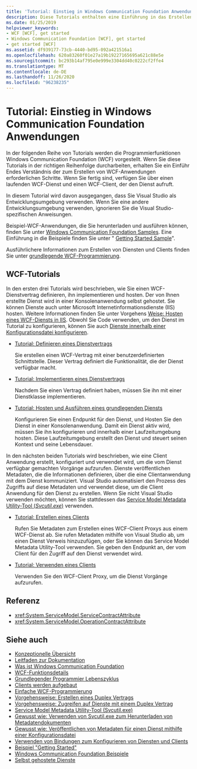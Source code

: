 ```yaml
---
title: 'Tutorial: Einstieg in Windows Communication Foundation Anwendungen'
description: Diese Tutorials enthalten eine Einführung in das Erstellen von WCF-Anwendungen.
ms.date: 01/25/2019
helpviewer_keywords:
- WCF [WCF], get started
- Windows Communication Foundation [WCF], get started
- get started [WCF]
ms.assetid: df939177-73cb-4440-bd95-092a421516a1
ms.openlocfilehash: 620a83260f01e27a19b19227165695a621c88e5e
ms.sourcegitcommit: bc293b14af795e0e999e3304dd40c0222cf2ffe4
ms.translationtype: MT
ms.contentlocale: de-DE
ms.lasthandoff: 11/26/2020
ms.locfileid: "96238235"
---
```

# <a name="tutorial-get-started-with-windows-communication-foundation-applications"></a>Tutorial: Einstieg in Windows Communication Foundation Anwendungen

In der folgenden Reihe von Tutorials werden die Programmierfunktionen Windows Communication Foundation (WCF) vorgestellt. Wenn Sie diese Tutorials in der richtigen Reihenfolge durcharbeiten, erhalten Sie ein Einführ Endes Verständnis der zum Erstellen von WCF-Anwendungen erforderlichen Schritte. Wenn Sie fertig sind, verfügen Sie über einen laufenden WCF-Dienst und einen WCF-Client, der den Dienst aufruft.

In diesem Tutorial wird davon ausgegangen, dass Sie Visual Studio als Entwicklungsumgebung verwenden. Wenn Sie eine andere Entwicklungsumgebung verwenden, ignorieren Sie die Visual Studio-spezifischen Anweisungen.

Beispiel-WCF-Anwendungen, die Sie herunterladen und ausführen können, finden Sie unter [Windows Communication Foundation Samples](samples/index.md). Eine Einführung in die Beispiele finden Sie unter " [Getting Started Sample](samples/getting-started-sample.md)".

Ausführlichere Informationen zum Erstellen von Diensten und Clients finden Sie unter [grundlegende WCF-Programmierung](basic-wcf-programming.md).

## <a name="wcf-tutorials"></a>WCF-Tutorials

In den ersten drei Tutorials wird beschrieben, wie Sie einen WCF-Dienstvertrag definieren, ihn implementieren und hosten. Der von Ihnen erstellte Dienst wird in einer Konsolenanwendung selbst gehostet. Sie können Dienste auch unter Microsoft Internetinformationsdienste (IIS) hosten. Weitere Informationen finden Sie unter Vorgehens [Weise: Hosten eines WCF-Diensts in IIS](feature-details/how-to-host-a-wcf-service-in-iis.md). Obwohl Sie Code verwenden, um den Dienst im Tutorial zu konfigurieren, können Sie auch [Dienste innerhalb einer Konfigurationsdatei konfigurieren](configuring-services-using-configuration-files.md).

- [Tutorial: Definieren eines Dienstvertrags](how-to-define-a-wcf-service-contract.md)

    Sie erstellen einen WCF-Vertrag mit einer benutzerdefinierten Schnittstelle. Dieser Vertrag definiert die Funktionalität, die der Dienst verfügbar macht.

- [Tutorial: Implementieren eines Dienstvertrags](how-to-implement-a-wcf-contract.md)

    Nachdem Sie einen Vertrag definiert haben, müssen Sie ihn mit einer Dienstklasse implementieren.

- [Tutorial: Hosten und Ausführen eines grundlegenden Diensts](how-to-host-and-run-a-basic-wcf-service.md)

    Konfigurieren Sie einen Endpunkt für den Dienst, und Hosten Sie den Dienst in einer Konsolenanwendung. Damit ein Dienst aktiv wird, müssen Sie ihn konfigurieren und innerhalb einer Laufzeitumgebung hosten. Diese Laufzeitumgebung erstellt den Dienst und steuert seinen Kontext und seine Lebensdauer.

In den nächsten beiden Tutorials wird beschrieben, wie eine Client Anwendung erstellt, konfiguriert und verwendet wird, um die vom Dienst verfügbar gemachten Vorgänge aufzurufen. Dienste veröffentlichen Metadaten, die die Informationen definieren, über die eine Clientanwendung mit dem Dienst kommuniziert. Visual Studio automatisiert den Prozess des Zugriffs auf diese Metadaten und verwendet diese, um die Client Anwendung für den Dienst zu erstellen. Wenn Sie nicht Visual Studio verwenden möchten, können Sie stattdessen das [Service Model Metadata Utility-Tool (*Svcutil.exe*)](servicemodel-metadata-utility-tool-svcutil-exe.md) verwenden.

- [Tutorial: Erstellen eines Clients](how-to-create-a-wcf-client.md)

    Rufen Sie Metadaten zum Erstellen eines WCF-Client Proxys aus einem WCF-Dienst ab. Sie rufen Metadaten mithilfe von Visual Studio ab, um einen Dienst Verweis hinzuzufügen, oder Sie können das Service Model Metadata Utility-Tool verwenden. Sie geben den Endpunkt an, der vom Client für den Zugriff auf den Dienst verwendet wird.

- [Tutorial: Verwenden eines Clients](how-to-use-a-wcf-client.md)

    Verwenden Sie den WCF-Client Proxy, um die Dienst Vorgänge aufzurufen.

## <a name="reference"></a>Referenz

- <xref:System.ServiceModel.ServiceContractAttribute>
- <xref:System.ServiceModel.OperationContractAttribute>

## <a name="see-also"></a>Siehe auch

- [Konzeptionelle Übersicht](conceptual-overview.md)
- [Leitfaden zur Dokumentation](guide-to-the-documentation.md)
- [Was ist Windows Communication Foundation](whats-wcf.md)
- [WCF-Funktionsdetails](feature-details/index.md)
- [Grundlegender Programmier Lebenszyklus](basic-programming-lifecycle.md)
- [Clients werden aufgebaut](building-clients.md)
- [Einfache WCF-Programmierung](basic-wcf-programming.md)
- [Vorgehensweise: Erstellen eines Duplex Vertrags](feature-details/how-to-create-a-duplex-contract.md)
- [Vorgehensweise: Zugreifen auf Dienste mit einem Duplex Vertrag](feature-details/how-to-access-services-with-a-duplex-contract.md)
- [Service Model Metadata Utility-Tool (Svcutil.exe)](servicemodel-metadata-utility-tool-svcutil-exe.md)
- [Gewusst wie: Verwenden von Svcutil.exe zum Herunterladen von Metadatendokumenten](feature-details/how-to-use-svcutil-exe-to-download-metadata-documents.md)
- [Gewusst wie: Veröffentlichen von Metadaten für einen Dienst mithilfe einer Konfigurationsdatei](feature-details/how-to-publish-metadata-for-a-service-using-a-configuration-file.md)
- [Verwenden von Bindungen zum Konfigurieren von Diensten und Clients](using-bindings-to-configure-services-and-clients.md)
- [Beispiel "Getting Started"](samples/getting-started-sample.md)
- [Windows Communication Foundation Beispiele](samples/index.md)
- [Selbst gehostete Dienste](samples/self-host.md)
